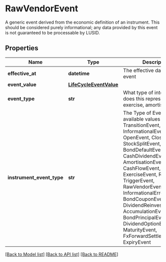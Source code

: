 # RawVendorEvent

A generic event derived from the economic definition of an instrument. This should be considered purely  informational; any data provided by this event is not guaranteed to be processable by LUSID.

## Properties
Name | Type | Description | Notes
------------ | ------------- | ------------- | -------------
**effective_at** | **datetime** | The effective date of the event | 
**event_value** | [**LifeCycleEventValue**](LifeCycleEventValue.md) |  | 
**event_type** | **str** | What type of internal event does this represent; reset, exercise, amortisation etc. | 
**instrument_event_type** | **str** | The Type of Event. The available values are: TransitionEvent, InformationalEvent, OpenEvent, CloseEvent, StockSplitEvent, BondDefaultEvent, CashDividendEvent, AmortisationEvent, CashFlowEvent, ExerciseEvent, ResetEvent, TriggerEvent, RawVendorEvent, InformationalErrorEvent, BondCouponEvent, DividendReinvestmentEvent, AccumulationEvent, BondPrincipalEvent, DividendOptionEvent, MaturityEvent, FxForwardSettlementEvent, ExpiryEvent | 

[[Back to Model list]](../README.md#documentation-for-models) [[Back to API list]](../README.md#documentation-for-api-endpoints) [[Back to README]](../README.md)


